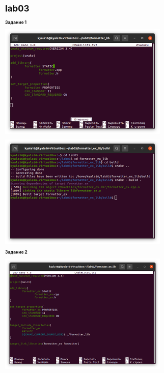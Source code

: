 # lab03

**Задание 1**

![This is an image](/Pictures/Pic1.png)

![This is an image](/Pictures/Pic3.png)

**Задание 2**

![This is an image](/Pictures/Pic4.png)

